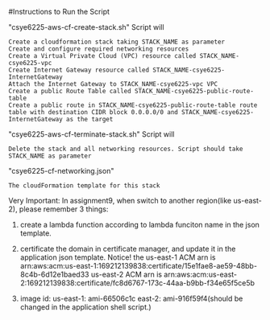 #Instructions to Run the Script

"csye6225-aws-cf-create-stack.sh" Script will

    Create a cloudformation stack taking STACK_NAME as parameter
    Create and configure required networking resources
    Create a Virtual Private Cloud (VPC) resource called STACK_NAME-csye6225-vpc
    Create Internet Gateway resource called STACK_NAME-csye6225-InternetGateway
    Attach the Internet Gateway to STACK_NAME-csye6225-vpc VPC
    Create a public Route Table called STACK_NAME-csye6225-public-route-table
    Create a public route in STACK_NAME-csye6225-public-route-table route table with destination CIDR block 0.0.0.0/0 and STACK_NAME-csye6225-InternetGateway as the target

"csye6225-aws-cf-terminate-stack.sh" Script will

    Delete the stack and all networking resources. Script should take STACK_NAME as parameter

"csye6225-cf-networking.json"

    The cloudFormation template for this stack


Very Important: In assignment9, when switch to another region(like us-east-2), please remember 3 things:
1. create a lambda function according to lambda funciton name in the json template.
2. certificate the domain in certificate manager, and update it in the application json template.
Notice! the us-east-1 ACM arn is
	arn:aws:acm:us-east-1:169212139838:certificate/15e1fae8-ae59-48bb-8c4b-6d12e1baed33
us-east-2 ACM arn is
	arn:aws:acm:us-east-2:169212139838:certificate/fc8d6767-173c-44aa-b9bb-f34e65f5ce5b

3. image id: 
	us-east-1: ami-66506c1c
	east-2: ami-916f59f4(should be changed in the application shell script.)


